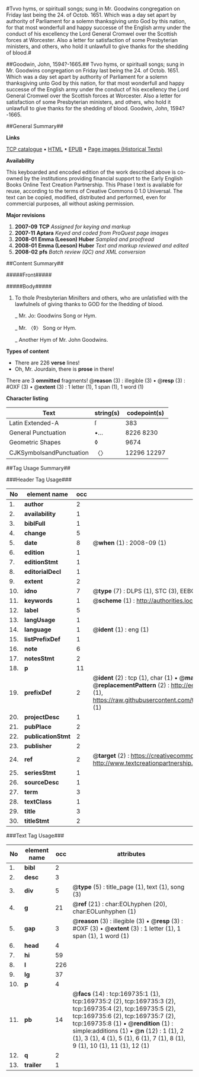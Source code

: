 #Tvvo hyms, or spirituall songs; sung in Mr. Goodwins congregation on Friday last being the 24. of Octob. 1651. Which was a day set apart by authority of Parliament for a solemn thanksgiving unto God by this nation, for that most wonderfull and happy successe of the English army under the conduct of his excellency the Lord General Cromwel over the Scottish forces at Worcester. Also a letter for satisfaction of some Presbyterian ministers, and others, who hold it unlawfull to give thanks for the shedding of blood.#

##Goodwin, John, 1594?-1665.##
Tvvo hyms, or spirituall songs; sung in Mr. Goodwins congregation on Friday last being the 24. of Octob. 1651. Which was a day set apart by authority of Parliament for a solemn thanksgiving unto God by this nation, for that most wonderfull and happy successe of the English army under the conduct of his excellency the Lord General Cromwel over the Scottish forces at Worcester. Also a letter for satisfaction of some Presbyterian ministers, and others, who hold it unlawfull to give thanks for the shedding of blood.
Goodwin, John, 1594?-1665.

##General Summary##

**Links**

[TCP catalogue](http://www.ota.ox.ac.uk/tcp/)  • 
[HTML](http://tei.it.ox.ac.uk/tcp/Texts-HTML/free/A85/A85421.html)  • 
[EPUB](http://tei.it.ox.ac.uk/tcp/Texts-EPUB/free/A85/A85421.epub) • 
[Page images (Historical Texts)](https://data.historicaltexts.jisc.ac.uk/view?pubId=eebo-99867911e&pageId=eebo-99867911e-169735-1)

**Availability**

This keyboarded and encoded edition of the
	       work described above is co-owned by the institutions
	       providing financial support to the Early English Books
	       Online Text Creation Partnership. This Phase I text is
	       available for reuse, according to the terms of Creative
	       Commons 0 1.0 Universal. The text can be copied,
	       modified, distributed and performed, even for
	       commercial purposes, all without asking permission.

**Major revisions**

1. __2007-09__ __TCP__ *Assigned for keying and markup*
1. __2007-11__ __Aptara__ *Keyed and coded from ProQuest page images*
1. __2008-01__ __Emma (Leeson) Huber__ *Sampled and proofread*
1. __2008-01__ __Emma (Leeson) Huber__ *Text and markup reviewed and edited*
1. __2008-02__ __pfs__ *Batch review (QC) and XML conversion*

##Content Summary##

#####Front#####

#####Body#####

1. To thoſe Presbyterian Miniſters
and others, who are unſatisfied with
the lawfulneſs of giving thanks to
GOD for the ſhedding
of blood.

    _ Mr. Jo: Goodwins Song or Hym.

    _ Mr. 〈◊〉 Song or Hym.

    _ Another Hym of Mr. John Goodwins.

**Types of content**

  * There are 226 **verse** lines!
  * Oh, Mr. Jourdain, there is **prose** in there!

There are 3 **ommitted** fragments! 
 @__reason__ (3) : illegible (3)  •  @__resp__ (3) : #OXF (3)  •  @__extent__ (3) : 1 letter (1), 1 span (1), 1 word (1)

**Character listing**


|Text|string(s)|codepoint(s)|
|---|---|---|
|Latin Extended-A|ſ|383|
|General Punctuation|•…|8226 8230|
|Geometric Shapes|◊|9674|
|CJKSymbolsandPunctuation|〈〉|12296 12297|

##Tag Usage Summary##

###Header Tag Usage###

|No|element name|occ|attributes|
|---|---|---|---|
|1.|__author__|2||
|2.|__availability__|1||
|3.|__biblFull__|1||
|4.|__change__|5||
|5.|__date__|8| @__when__ (1) : 2008-09 (1)|
|6.|__edition__|1||
|7.|__editionStmt__|1||
|8.|__editorialDecl__|1||
|9.|__extent__|2||
|10.|__idno__|7| @__type__ (7) : DLPS (1), STC (3), EEBO-CITATION (1), PROQUEST (1), VID (1)|
|11.|__keywords__|1| @__scheme__ (1) : http://authorities.loc.gov/ (1)|
|12.|__label__|5||
|13.|__langUsage__|1||
|14.|__language__|1| @__ident__ (1) : eng (1)|
|15.|__listPrefixDef__|1||
|16.|__note__|6||
|17.|__notesStmt__|2||
|18.|__p__|11||
|19.|__prefixDef__|2| @__ident__ (2) : tcp (1), char (1)  •  @__matchPattern__ (2) : ([0-9\-]+):([0-9IVX]+) (1), (.+) (1)  •  @__replacementPattern__ (2) : http://eebo.chadwyck.com/downloadtiff?vid=$1&page=$2 (1), https://raw.githubusercontent.com/textcreationpartnership/Texts/master/tcpchars.xml#$1 (1)|
|20.|__projectDesc__|1||
|21.|__pubPlace__|2||
|22.|__publicationStmt__|2||
|23.|__publisher__|2||
|24.|__ref__|2| @__target__ (2) : https://creativecommons.org/publicdomain/zero/1.0/ (1), http://www.textcreationpartnership.org/docs/. (1)|
|25.|__seriesStmt__|1||
|26.|__sourceDesc__|1||
|27.|__term__|3||
|28.|__textClass__|1||
|29.|__title__|3||
|30.|__titleStmt__|2||


###Text Tag Usage###

|No|element name|occ|attributes|
|---|---|---|---|
|1.|__bibl__|2||
|2.|__desc__|3||
|3.|__div__|5| @__type__ (5) : title_page (1), text (1), song (3)|
|4.|__g__|21| @__ref__ (21) : char:EOLhyphen (20), char:EOLunhyphen (1)|
|5.|__gap__|3| @__reason__ (3) : illegible (3)  •  @__resp__ (3) : #OXF (3)  •  @__extent__ (3) : 1 letter (1), 1 span (1), 1 word (1)|
|6.|__head__|4||
|7.|__hi__|59||
|8.|__l__|226||
|9.|__lg__|37||
|10.|__p__|4||
|11.|__pb__|14| @__facs__ (14) : tcp:169735:1 (1), tcp:169735:2 (2), tcp:169735:3 (2), tcp:169735:4 (2), tcp:169735:5 (2), tcp:169735:6 (2), tcp:169735:7 (2), tcp:169735:8 (1)  •  @__rendition__ (1) : simple:additions (1)  •  @__n__ (12) : 1 (1), 2 (1), 3 (1), 4 (1), 5 (1), 6 (1), 7 (1), 8 (1), 9 (1), 10 (1), 11 (1), 12 (1)|
|12.|__q__|2||
|13.|__trailer__|1||
